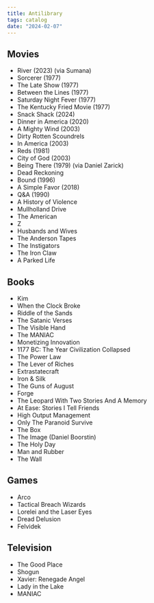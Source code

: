 ```yaml
---
title: Antilibrary
tags: catalog
date: "2024-02-07"
---
```


## Movies

- River (2023) (via Sumana)
- Sorcerer (1977)
- The Late Show (1977)
- Between the Lines (1977)
- Saturday Night Fever (1977)
- The Kentucky Fried Movie (1977)
- Snack Shack (2024)
- Dinner in America (2020)
- A Mighty Wind (2003)
- Dirty Rotten Scoundrels
- In America (2003)
- Reds (1981)
- City of God (2003)
- Being There (1979) (via Daniel Zarick)
- Dead Reckoning
- Bound (1996)
- A Simple Favor (2018)
- Q&A (1990)
- A History of Violence
- Mullholland Drive
- The American
- Z
- Husbands and Wives
- The Anderson Tapes
- The Instigators
- The Iron Claw
- A Parked Life

## Books

- Kim
- When the Clock Broke
- Riddle of the Sands
- The Satanic Verses
- The Visible Hand
- The MANIAC
- Monetizing Innovation
- 1177 BC: The Year Civilization Collapsed
- The Power Law
- The Lever of Riches
- Extrastatecraft
- Iron & Silk
- The Guns of August
- Forge
- The Leopard With Two Stories And A Memory
- At Ease: Stories I Tell Friends
- High Output Management
- Only The Paranoid Survive
- The Box
- The Image (Daniel Boorstin)
- The Holy Day
- Man and Rubber
- The Wall

## Games

- Arco
- Tactical Breach Wizards
- Lorelei and the Laser Eyes
- Dread Delusion
- Felvidek

## Television

- The Good Place
- Shogun
- Xavier: Renegade Angel
- Lady in the Lake
- MANIAC

